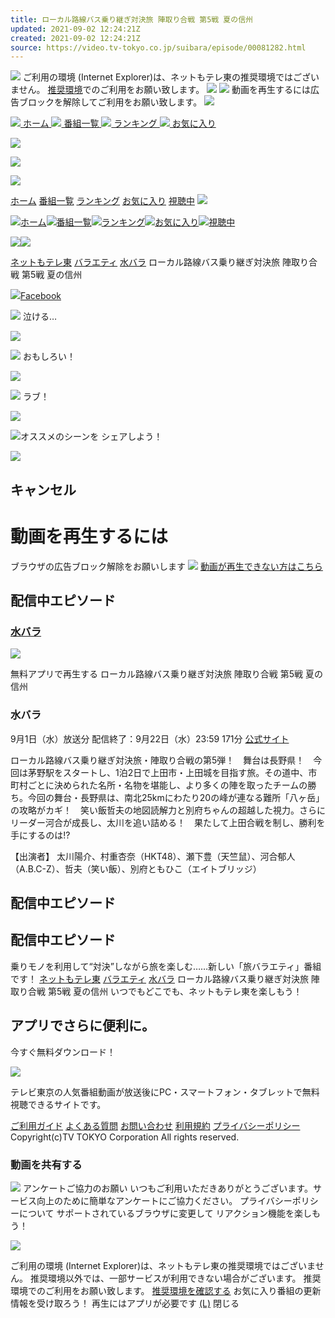 ```yaml
---
title: ローカル路線バス乗り継ぎ対決旅 陣取り合戦 第5戦 夏の信州
updated: 2021-09-02 12:24:21Z
created: 2021-09-02 12:24:21Z
source: https://video.tv-tokyo.co.jp/suibara/episode/00081282.html
---
```


![](https://video.tv-tokyo.co.jp/common/img/pc/module/banner/top-banner.png)
ご利用の環境 (Internet Explorer)は、ネットもテレ東の推奨環境ではございません。
[推奨環境](https://video.tv-tokyo.co.jp/guide/)でのご利用をお願い致します。
![](https://video.tv-tokyo.co.jp/common/img/common/close-modal.png)
![](https://video.tv-tokyo.co.jp/common/img/pc/module/banner/top-banner.png)
動画を再生するには広告ブロックを解除してご利用をお願い致します。
![](https://video.tv-tokyo.co.jp/common/img/common/ic-close.png)

[ ![](https://video.tv-tokyo.co.jp/common/img/navigaicon/ic-tab-home-unselected.svg) ホーム](https://video.tv-tokyo.co.jp/)[ ![](https://video.tv-tokyo.co.jp/common/img/navigaicon/ic-tab-list-unselected.svg) 番組一覧](https://video.tv-tokyo.co.jp/program/)[ ![](https://video.tv-tokyo.co.jp/common/img/navigaicon/ic-tab-ranking-unselected.svg) ランキング](https://video.tv-tokyo.co.jp/ranking/)[ ![](https://video.tv-tokyo.co.jp/common/img/navigaicon/ic-tab-favorite-unselected.svg) お気に入り](https://video.tv-tokyo.co.jp/favorites/)

![](https://video.tv-tokyo.co.jp/common/img/pc/icons8-menu-32.png)

[![](https://video.tv-tokyo.co.jp/common/img/pc/base/logo.png)](https://video.tv-tokyo.co.jp/)

[![](https://video.tv-tokyo.co.jp/common/img/ic-info@2x.png)](https://video.tv-tokyo.co.jp/info/)

[ホーム](https://video.tv-tokyo.co.jp/)
[番組一覧](https://video.tv-tokyo.co.jp/program/)
[ランキング](https://video.tv-tokyo.co.jp/ranking/)
[お気に入り](https://video.tv-tokyo.co.jp/favorites/)
[視聴中](https://video.tv-tokyo.co.jp/my/)
![](https://video.tv-tokyo.co.jp/common/img/ic-arrow-under.svg)

[![](https://video.tv-tokyo.co.jp/common/img/ic-tab-home-unselected.svg)ホーム](https://video.tv-tokyo.co.jp/)[![](https://video.tv-tokyo.co.jp/common/img/ic-tab-list-unselected.svg)番組一覧](https://video.tv-tokyo.co.jp/program/)[![](https://video.tv-tokyo.co.jp/common/img/ic-tab-ranking-unselected.svg)ランキング](https://video.tv-tokyo.co.jp/ranking/)[![](https://video.tv-tokyo.co.jp/common/img/ic-tab-favorite-unselected.svg)お気に入り](https://video.tv-tokyo.co.jp/favorites/)[![](https://video.tv-tokyo.co.jp/common/img/ic-tab-watching-unselected.svg)視聴中](https://video.tv-tokyo.co.jp/my/)

[![](https://video.tv-tokyo.co.jp/common/img/pc/base/logo-tvt.svg)](http://www.tv-tokyo.co.jp/)[![](https://video.tv-tokyo.co.jp/common/img/ic-info@2x.png)](https://video.tv-tokyo.co.jp/info/)

[ネットもテレ東](https://video.tv-tokyo.co.jp/)
[バラエティ](https://video.tv-tokyo.co.jp/program/#?_c=2)
[水バラ](https://video.tv-tokyo.co.jp/suibara/)
ローカル路線バス乗り継ぎ対決旅 陣取り合戦 第5戦 夏の信州

[![](https://video.tv-tokyo.co.jp/common/img/pc/module/icons/ic-fb@2x.jpg)Facebook](https://www.facebook.com/share.php?u=https%3A%2F%2Fvideo.tv-tokyo.co.jp%2Fsuibara%2Fepisode%2F00081282.html)

![](https://video.tv-tokyo.co.jp/common/img/ratingimg/03.svg)
泣ける…

![](https://video.tv-tokyo.co.jp/common/img/ratingimg/effect-cry-apng-02new.gif)

![](https://video.tv-tokyo.co.jp/common/img/ratingimg/02.svg)
おもしろい！

![](https://video.tv-tokyo.co.jp/common/img/ratingimg/effect-laugh-apng-02new.gif)

![](https://video.tv-tokyo.co.jp/common/img/ratingimg/01.svg)
ラブ！

![](https://video.tv-tokyo.co.jp/common/img/ratingimg/effect-heart-apng-02new.gif)

![](https://video.tv-tokyo.co.jp/common/img/ic-nav-close@2x.png)オススメのシーンを シェアしよう！

![](https://video.tv-tokyo.co.jp/common/img/playbtn3x.png)

## キャンセル

# 動画を再生するには

ブラウザの広告ブロック解除をお願いします
![](https://video.tv-tokyo.co.jp/common/img/episode-detail-ablock.png)
[動画が再生できない方はこちら](https://video.tv-tokyo.co.jp/faq/)

## 配信中エピソード

### [水バラ](https://video.tv-tokyo.co.jp/suibara/)

![](https://video-tvtokyo.imgix.net/suibara/20210901/image/20210901_suibara_01_b_81282.jpg)

無料アプリで再生する
ローカル路線バス乗り継ぎ対決旅 陣取り合戦 第5戦 夏の信州

### 水バラ

9月1日（水）放送分
配信終了：9月22日（水）23:59
171分
[公式サイト](https://www.tv-tokyo.co.jp/suibara/?sc_cid=videotokyo)

ローカル路線バス乗り継ぎ対決旅・陣取り合戦の第5弾！　舞台は長野県！　今回は茅野駅をスタートし、1泊2日で上田市・上田城を目指す旅。その道中、市町村ごとに決められた名所・名物を堪能し、より多くの陣を取ったチームの勝ち。今回の舞台・長野県は、南北25kmにわたり20の峰が連なる難所「八ヶ岳」の攻略がカギ！　笑い飯哲夫の地図読解力と別府ちゃんの超越した視力。さらにリーダー河合が成長し、太川を追い詰める！　果たして上田合戦を制し、勝利を手にするのは!?

【出演者】 太川陽介、村重杏奈（HKT48）、瀬下豊（天竺鼠）、河合郁人（A.B.C-Z）、哲夫（笑い飯）、別府ともひこ（エイトブリッジ）

## 配信中エピソード

## 配信中エピソード

乗りモノを利用して“対決”しながら旅を楽しむ……新しい「旅バラエティ」番組です！
[ネットもテレ東](https://video.tv-tokyo.co.jp/)
[バラエティ](https://video.tv-tokyo.co.jp/program/#?_c=2)
[水バラ](https://video.tv-tokyo.co.jp/suibara/)
ローカル路線バス乗り継ぎ対決旅 陣取り合戦 第5戦 夏の信州
いつでもどこでも、ネットもテレ東を楽しもう！

## アプリでさらに便利に。

今すぐ無料ダウンロード！

[![](https://video.tv-tokyo.co.jp/common/img/pc/base/logo-tvt-footer.svg)](http://www.tv-tokyo.co.jp/)

テレビ東京の人気番組動画が放送後にPC・スマートフォン・タブレットで無料視聴できるサイトです。

[ご利用ガイド](https://video.tv-tokyo.co.jp/guide/)
[よくある質問](https://video.tv-tokyo.co.jp/faq/)
[お問い合わせ](https://www3.tv-tokyo.co.jp/enq/subscribe.do?id=00028B7)
[利用規約](https://video.tv-tokyo.co.jp/policy/)
[プライバシーポリシー](https://video.tv-tokyo.co.jp/personal/)
Copyright(c)TV TOKYO Corporation
All rights reserved.

### 動画を共有する

![](https://video.tv-tokyo.co.jp/common/img/common/img-nanana-pc.png)
アンケートご協力のお願い
いつもご利用いただきありがとうございます。サービス向上のために簡単なアンケートにご協力ください。
プライバシーポリシーについて
サポートされているブラウザに変更して
リアクション機能を楽しもう！

![](https://video.tv-tokyo.co.jp/common/img/pc/module/banner/img-i-esupport.png)

ご利用の環境 (Internet Explorer)は、ネットもテレ東の推奨環境ではございません。
推奨環境以外では、一部サービスが利用できない場合がございます。
推奨環境でのご利用をお願い致します。
[推奨環境を確認する](https://video.tv-tokyo.co.jp/guide/)
お気に入り番組の更新情報を受け取ろう！
再生にはアプリが必要です
[(L)](https://vplayer.onelink.me/502Z/2a471eaf?episodeID=6270409056001)
閉じる